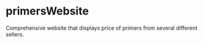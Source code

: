 # primersWebsite
Comprehensive website that displays price of primers from several different sellers.
